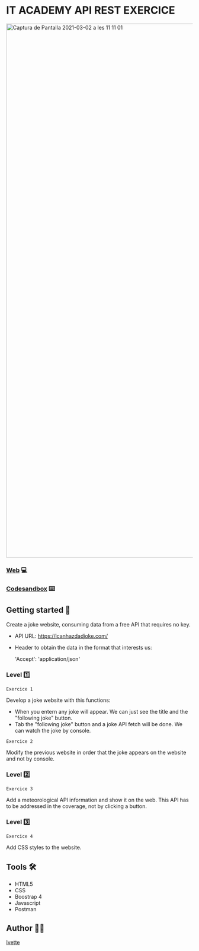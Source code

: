 # IT ACADEMY API REST EXERCICE

<img width="1440" alt="Captura de Pantalla 2021-03-02 a les 11 11 01" src="https://user-images.githubusercontent.com/48102806/109633110-082d9980-7b48-11eb-9179-8988e22d6454.png">

### [Web](https://xxivetteexx.github.io/IT_ACADEMY_SP5_API_REST) 💻
### [Codesandbox](https://codesandbox.io/s/silly-cannon-w7kjg) ⌨️


## Getting started 🚀

Create a joke website, consuming data from a free API that requires no key. 

-   API URL:
        https://icanhazdadjoke.com/
        
-    Header to obtain the data in the format that interests us:

        'Accept': 'application/json'

### Level :one: 

```Exercice 1```

Develop a joke website with this functions:

- When you entern any joke will appear. We can just see the title and the "following joke" button.
- Tab the "following joke" button and a joke API fetch will be done. We can watch the joke by console.


```Exercice 2```

Modify the previous website in order that the joke appears on the website and not by console.

### Level :two:

```Exercice 3```

Add a meteorological API information and show it on the web. This API has to be addressed in the coverage, not by clicking a button.

### Level :three:

```Exercice 4```

Add CSS styles to the website.

## Tools 🛠️

* HTML5
* CSS
* Boostrap 4
* Javascript
* Postman

## Author :raising_hand_woman:
[Ivette](https://github.com/xxivetteexx)

